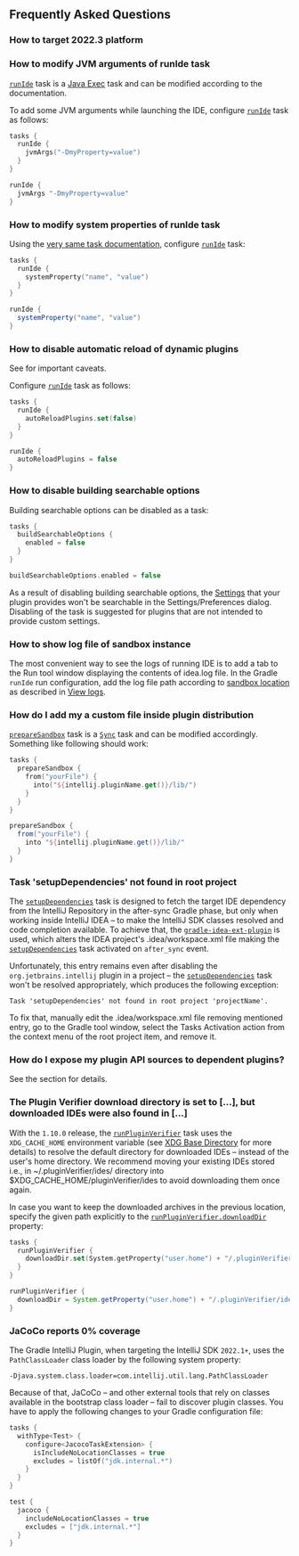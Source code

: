 [//]: # (title: Gradle IntelliJ Plugin – FAQ)

<!-- Copyright 2000-2022 JetBrains s.r.o. and other contributors. Use of this source code is governed by the Apache 2.0 license that can be found in the LICENSE file. -->

## Frequently Asked Questions

### How to target 2022.3 platform

<include src="tools_gradle_intellij_plugin.md" include-id="gradle_plugin_223_problem"></include>

### How to modify JVM arguments of runIde task

[`runIde`](tools_gradle_intellij_plugin.md#tasks-runide) task is a [Java Exec](https://docs.gradle.org/current/dsl/org.gradle.api.tasks.JavaExec.html) task and can be modified according to the documentation.

To add some JVM arguments while launching the IDE, configure [`runIde`](tools_gradle_intellij_plugin.md#tasks-runide) task as follows:

<tabs group="languages">
<tab title="Kotlin" group-key="kotlin">

```kotlin
tasks {
  runIde {
    jvmArgs("-DmyProperty=value")
  }
}
```

</tab>
<tab title="Groovy" group-key="groovy">

```groovy
runIde {
  jvmArgs "-DmyProperty=value"
}
```

</tab>
</tabs>

### How to modify system properties of runIde task

Using the [very same task documentation](https://docs.gradle.org/current/dsl/org.gradle.api.tasks.JavaExec.html), configure [`runIde`](tools_gradle_intellij_plugin.md#tasks-runide) task:

<tabs group="languages">
<tab title="Kotlin" group-key="kotlin">

```kotlin
tasks {
  runIde {
    systemProperty("name", "value")
  }
}
```

</tab>
<tab title="Groovy" group-key="groovy">

```groovy
runIde {
  systemProperty("name", "value")
}
```

</tab>
</tabs>

### How to disable automatic reload of dynamic plugins

See [](ide_development_instance.md#enabling-auto-reload) for important caveats.

Configure [`runIde`](tools_gradle_intellij_plugin.md#tasks-runide) task as follows:

<tabs group="languages">
<tab title="Kotlin" group-key="kotlin">

```kotlin
tasks {
  runIde {
    autoReloadPlugins.set(false)
  }
}
```

</tab>
<tab title="Groovy" group-key="groovy">

```groovy
runIde {
  autoReloadPlugins = false
}
```

</tab>
</tabs>

### How to disable building searchable options

Building searchable options can be disabled as a task:

<tabs group="languages">
<tab title="Kotlin" group-key="kotlin">

```kotlin
tasks {
  buildSearchableOptions {
    enabled = false
  }
}
```

</tab>
<tab title="Groovy" group-key="groovy">

```groovy
buildSearchableOptions.enabled = false
```

</tab>
</tabs>

As a result of disabling building searchable options, the [Settings](settings.md) that your plugin provides won't be searchable in the <menupath>Settings/Preferences</menupath> dialog.
Disabling of the task is suggested for plugins that are not intended to provide custom settings.

### How to show log file of sandbox instance

The most convenient way to see the logs of running IDE is to add a tab to the <control>Run</control> tool window displaying the contents of <path>idea.log</path> file.
In the Gradle `runIde` run configuration, add the log file path according to [sandbox location](ide_development_instance.md#the-development-instance-sandbox-directory) as described in [View logs](https://www.jetbrains.com/help/idea/setting-log-options.html).

### How do I add my a custom file inside plugin distribution

[`prepareSandbox`](tools_gradle_intellij_plugin.md#tasks-preparesandbox) task is a [`Sync`](https://docs.gradle.org/current/dsl/org.gradle.api.tasks.Sync.html) task and can be modified accordingly.
Something like following should work:

<tabs group="languages">
<tab title="Kotlin" group-key="kotlin">

```kotlin
tasks {
  prepareSandbox {
    from("yourFile") {
      into("${intellij.pluginName.get()}/lib/")
    }
  }
}
```

</tab>
<tab title="Groovy" group-key="groovy">

```groovy
prepareSandbox {
  from("yourFile") {
    into "${intellij.pluginName.get()}/lib/"
  }
}
```

</tab>
</tabs>

### Task 'setupDependencies' not found in root project

The [`setupDependencies`](tools_gradle_intellij_plugin.md#tasks-setupdependencies) task is designed to fetch the target IDE dependency from the IntelliJ Repository in the after-sync Gradle phase, but only when working inside IntelliJ IDEA – to make the IntelliJ SDK classes resolved and code completion available.
To achieve that, the [`gradle-idea-ext-plugin`](https://github.com/JetBrains/gradle-idea-ext-plugin) is used, which alters the IDEA project's <path>.idea/workspace.xml</path> file making the [`setupDependencies`](tools_gradle_intellij_plugin.md#tasks-setupdependencies) task activated on `after_sync` event.

Unfortunately, this entry remains even after disabling the `org.jetbrains.intellij` plugin in a project – the [`setupDependencies`](tools_gradle_intellij_plugin.md#tasks-setupdependencies) task won't be resolved appropriately, which produces the following exception:

```
Task 'setupDependencies' not found in root project 'projectName'.
```

To fix that, manually edit the <path>.idea/workspace.xml</path> file removing mentioned entry, go to the <control>Gradle</control> tool window, select the <menupath>Tasks Activation</menupath> action from the context menu of the root project item, and remove it.

### How do I expose my plugin API sources to dependent plugins?

See the [](bundling_plugin_openapi_sources.md) section for details.

### The Plugin Verifier download directory is set to [...], but downloaded IDEs were also found in [...]

With the `1.10.0` release, the [`runPluginVerifier`](tools_gradle_intellij_plugin.md#tasks-runpluginverifier) task uses the `XDG_CACHE_HOME` environment variable (see [XDG Base Directory](https://wiki.archlinux.org/title/XDG_Base_Directory) for more details) to resolve the default directory for downloaded IDEs – instead of the user's home directory.
We recommend moving your existing IDEs stored i.e., in <path>~/.pluginVerifier/ides/</path> directory into <path>$XDG_CACHE_HOME/pluginVerifier/ides</path> to avoid downloading them once again.

In case you want to keep the downloaded archives in the previous location, specify the given path explicitly to the [`runPluginVerifier.downloadDir`](tools_gradle_intellij_plugin.md#tasks-runpluginverifier-downloaddir) property:

<tabs group="languages">
<tab title="Kotlin" group-key="kotlin">

```kotlin
tasks {
  runPluginVerifier {
    downloadDir.set(System.getProperty("user.home") + "/.pluginVerifier/ides")
  }
}
```

</tab>
<tab title="Groovy" group-key="groovy">

```groovy
runPluginVerifier {
  downloadDir = System.getProperty("user.home") + "/.pluginVerifier/ides"
}
```

</tab>
</tabs>


### JaCoCo reports 0% coverage

The Gradle IntelliJ Plugin, when targeting the IntelliJ SDK `2022.1+`, uses the `PathClassLoader` class loader by the following system property:

```
-Djava.system.class.loader=com.intellij.util.lang.PathClassLoader
```

Because of that, JaCoCo – and other external tools that rely on classes available in the bootstrap class loader – fail to discover plugin classes.
You have to apply the following changes to your Gradle configuration file:

<tabs group="languages">
<tab title="Kotlin" group-key="kotlin">

```kotlin
tasks {
  withType<Test> {
    configure<JacocoTaskExtension> {
      isIncludeNoLocationClasses = true
      excludes = listOf("jdk.internal.*")
    }
  }
}
```

</tab>
<tab title="Groovy" group-key="groovy">

```groovy
test {
  jacoco {
    includeNoLocationClasses = true
    excludes = ["jdk.internal.*"]
  }
}
```

</tab>
</tabs>
